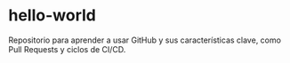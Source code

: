 # hello-world
Repositorio para aprender a usar GitHub y sus características clave, como Pull Requests y ciclos de CI/CD.
